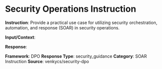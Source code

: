 # Security Operations Instruction

**Instruction**: Provide a practical use case for utilizing security orchestration, automation, and response (SOAR) in security operations.

**Input/Context**: 

**Response**: 

**Framework**: DPO
**Response Type**: security_guidance
**Category**: SOAR Instruction
**Source**: venkycs/security-dpo
